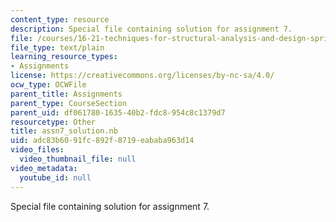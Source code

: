 ```yaml
---
content_type: resource
description: Special file containing solution for assignment 7.
file: /courses/16-21-techniques-for-structural-analysis-and-design-spring-2005/adc83b6091fc892f8719eababa963d14_assn7_solution.nb
file_type: text/plain
learning_resource_types:
- Assignments
license: https://creativecommons.org/licenses/by-nc-sa/4.0/
ocw_type: OCWFile
parent_title: Assignments
parent_type: CourseSection
parent_uid: df061780-1635-40b2-fdc8-954c8c1379d7
resourcetype: Other
title: assn7_solution.nb
uid: adc83b60-91fc-892f-8719-eababa963d14
video_files:
  video_thumbnail_file: null
video_metadata:
  youtube_id: null
---
```

Special file containing solution for assignment 7.